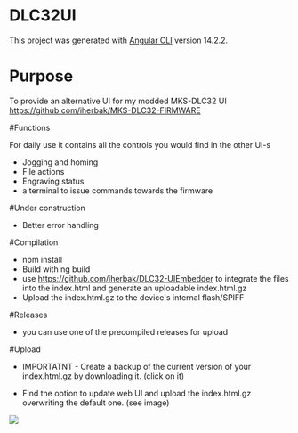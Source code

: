 # DLC32UI

This project was generated with [Angular CLI](https://github.com/angular/angular-cli) version 14.2.2.

# Purpose

To provide an alternative UI for my modded MKS-DLC32 UI https://github.com/iherbak/MKS-DLC32-FIRMWARE

#Functions

For daily use it contains all the controls you would find in the other UI-s
- Jogging and homing
- File actions
- Engraving status
- a terminal to issue commands towards the firmware

#Under construction
- Better error handling

#Compilation

- npm install
- Build with ng build
- use https://github.com/iherbak/DLC32-UIEmbedder to integrate the files into the index.html and generate an uploadable index.html.gz
- Upload the index.html.gz to the device's internal flash/SPIFF

#Releases

- you can use one of the precompiled releases for upload

#Upload

- IMPORTATNT - Create a backup of the current version of your index.html.gz by downloading it. (click on it)

- Find the option to update web UI and upload the index.html.gz overwriting the default one. (see image)

<img src="https://github.com/iherbak/DLC32-Angular/readme/upload.jpg">